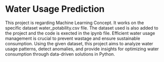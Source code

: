 # Water Usage Prediction
This project is regarding Machine Learning Concept. 
It works on the specific dataset water_potability.csv file. 
The dataset used is also added to the project and the code is exected in the ipynb file.
Efficient water usage management is crucial to prevent wastage and ensure sustainable consumption. 
Using the given dataset, this project aims to analyze water usage patterns, detect anomalies, and provide insights for optimizing water consumption through data-driven solutions in Python.


